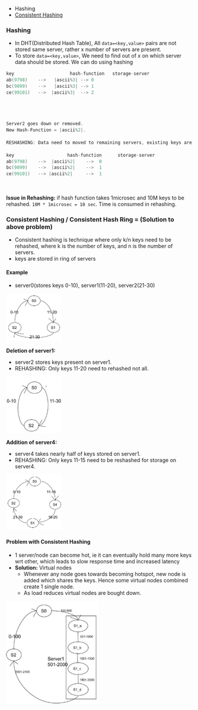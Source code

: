 - Hashing
- [Consistent Hashing](#ch)

### Hashing
- In DHT(Distributed Hash Table), All `data=<key,value>` pairs are not stored same server, rather x number of servers are present.
- To store `data=<key,value>`, We need to find out of x on which server data should be stored. We can do using hashing
```c
key				        hash-function	storage-server
ab(9798)	-->	  |ascii%3|	--> 0
bc(9899)	-->	  |ascii%3|	--> 1
ce(99101)	-->	 |ascii%3|	--> 2
																																				server0 [ab]
																																				server1 [bc]
																																				server2	[ce]
									
Server2 goes down or removed.
New Hash-Function = |ascii%2|.

RESHASHING: Data need to moved to remaining servers, existing keys are again passed thru new hash-function.

key				       hash-function	  storage-server
ab(9798)	-->	 |ascii%2|	  -->  0
bc(9899)	-->	 |ascii%2|	  -->  1
ce(99101)	-->	|ascii%2|	  -->  1
																																				server0 [ab]
																																				server1 [bc, ce]
```
**Issue in Rehashing:** if hash function takes 1microsec and 10M keys to be rehashed. `10M * 1microsec = 10 sec`. Time is consumed in rehashing.

<a name=ch></a>
### Consistent Hashing / Consistent Hash Ring = (Solution to above problem)
- Consistent hashing is technique where only k/n keys need to be rehashed, where k is the number of keys, and n is the number of servers.
- keys are stored in ring of servers
#### Example
- server0(stores keys 0-10), server1(11-20), server2(21-30)
<img src=images/Consistent_Hashing1.png width=150/>

**Deletion of server1:**
  - server2 stores keys present on server1.
  - REHASHING: Only keys 11-20 need to rehashed not all.
<img src=images/Consistent_Hashing_Deletion.png width=150/>

**Addition of server4:**
  - server4 takes nearly half of keys stored on server1.
  - REHASHING: Only keys 11-15 need to be reshashed for storage on server4.
<img src=images/Consistent_Hashing_Addition.png width=150/>

#### Problem with Consistent Hashing
- 1 server/node can become hot, ie it can eventually hold many more keys wrt other, which leads to slow response time and increased latency
- **Solution:** Virtual nodes
  - Whenever any node goes towards becoming hotspot, new node is added which shares the keys. Hence some virtual nodes combined create 1 single node.
  - As load reduces virtual nodes are bought down.
<img src=images/Consistent_Hashing_VirtualNodes.png width=250/>
